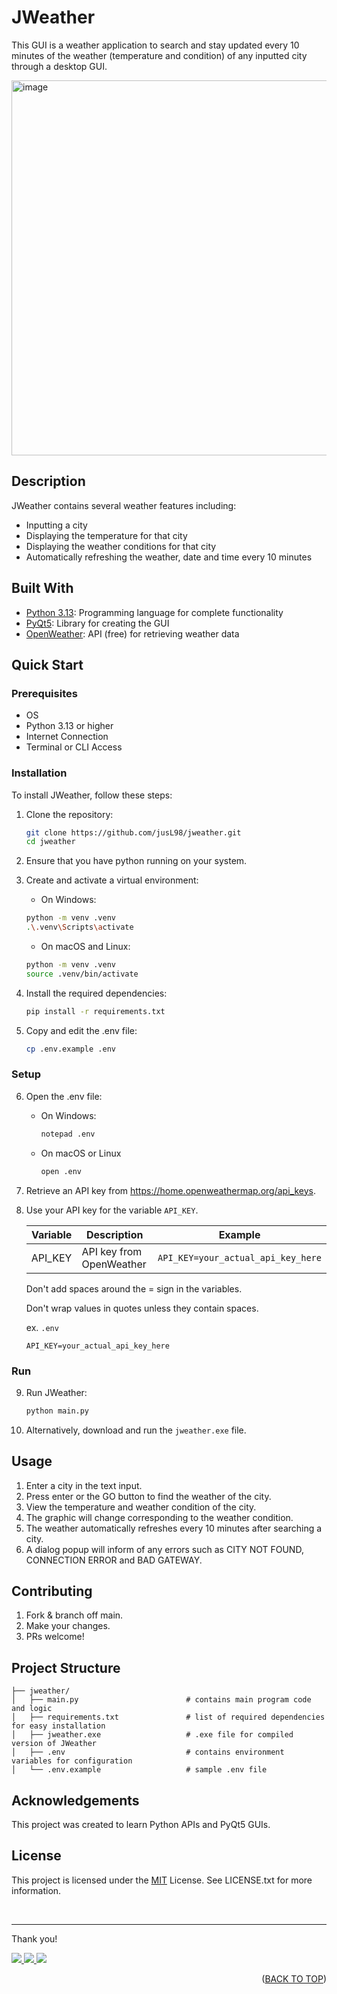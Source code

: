 <a id="readme-top"></a>

# JWeather

This GUI is a weather application to search and stay updated every 10 minutes of the weather (temperature and condition) of any inputted city through a desktop GUI.

<p align="left">
   <img width="600" alt="image" src="https://gist.github.com/user-attachments/assets/ee8e9eb3-ebc4-41f4-8480-a3f483de1426"/>
</p>

## Description

JWeather contains several weather features including:

- Inputting a city
- Displaying the temperature for that city
- Displaying the weather conditions for that city
- Automatically refreshing the weather, date and time every 10 minutes

## Built With

- [Python 3.13](https://www.python.org/): Programming language for complete functionality
- [PyQt5](https://pypi.org/project/PyPDF2/): Library for creating the GUI
- [OpenWeather](https://pypi.org/project/PyPDF2/): API (free) for retrieving weather data

## Quick Start

### Prerequisites

- OS
- Python 3.13 or higher
- Internet Connection
- Terminal or CLI Access

### Installation

To install JWeather, follow these steps:

1. Clone the repository:

   ```bash
   git clone https://github.com/jusL98/jweather.git
   cd jweather
   ```

2. Ensure that you have python running on your system.

3. Create and activate a virtual environment:

   - On Windows:

   ```bash
   python -m venv .venv
   .\.venv\Scripts\activate
   ```

   - On macOS and Linux:

   ```bash
   python -m venv .venv
   source .venv/bin/activate
   ```

4. Install the required dependencies:

   ```bash
   pip install -r requirements.txt
   ```

5. Copy and edit the .env file:
   ```bash
   cp .env.example .env
   ```


### Setup
6. Open the .env file:

   - On Windows:

      ```bash
      notepad .env
      ```

   - On macOS or Linux

      ```bash
      open .env
      ```

7. Retrieve an API key from https://home.openweathermap.org/api_keys.

8. Use your API key for the variable `API_KEY`.

   | Variable           | Description                            | Example                           |
   | ------------------ | -------------------------------------- | --------------------------------- |
   | API_KEY            | API key from OpenWeather               | `API_KEY=your_actual_api_key_here`|

   Don't add spaces around the = sign in the variables.

   Don't wrap values in quotes unless they contain spaces.

   ex. `.env`

   ```
   API_KEY=your_actual_api_key_here
   ```

### Run

9. Run JWeather:
   ```bash
   python main.py
   ```

10. Alternatively, download and run the `jweather.exe` file.

## Usage

1. Enter a city in the text input.
2. Press enter or the GO button to find the weather of the city.
3. View the temperature and weather condition of the city.
4. The graphic will change corresponding to the weather condition.
5. The weather automatically refreshes every 10 minutes after searching a city.
5. A dialog popup will inform of any errors such as CITY NOT FOUND, CONNECTION ERROR and BAD GATEWAY.

## Contributing

1. Fork & branch off main.
2. Make your changes.
3. PRs welcome!

## Project Structure

```
├── jweather/
│   ├── main.py                        # contains main program code and logic
│   ├── requirements.txt               # list of required dependencies for easy installation
│   ├── jweather.exe                   # .exe file for compiled version of JWeather
│   ├── .env                           # contains environment variables for configuration
│   └── .env.example                   # sample .env file
```

## Acknowledgements

This project was created to learn Python APIs and PyQt5 GUIs.

## License

This project is licensed under the [MIT](LICENSE.txt) License. See LICENSE.txt for more information.

<br>

---

Thank you!

<p align="left">
  <a href="mailto:justin.matthew.lee.18@gmail.com">
    <img src="https://img.shields.io/badge/Gmail-D14836?style=for-the-badge&logo=gmail&logoColor=white"/>
  </a>
  <a href="https://www.linkedin.com/in/justin-matthew-lee/">
    <img src="https://img.shields.io/badge/LinkedIn-0077B5?style=for-the-badge&logo=linkedin&logoColor=white"/>
  </a>
    <a href="https://github.com/jusl98">
    <img src="https://img.shields.io/badge/GitHub-100000?style=for-the-badge&logo=github&logoColor=white"/>
  </a>
</p>

<p align="right">(<a href="#readme-top">BACK TO TOP</a>)</p>

